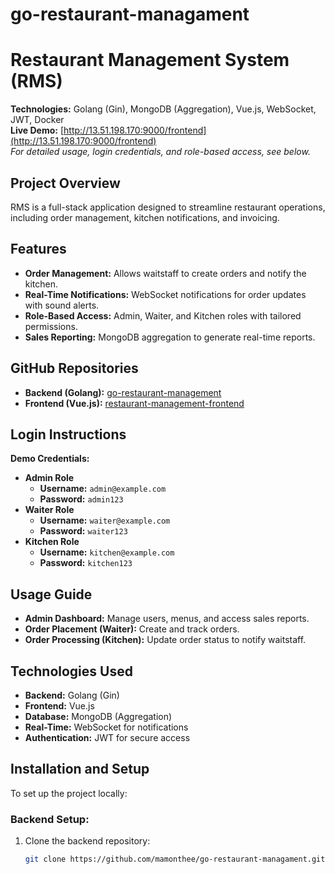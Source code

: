 # go-restaurant-managament
# Restaurant Management System (RMS)

**Technologies:** Golang (Gin), MongoDB (Aggregation), Vue.js, WebSocket, JWT, Docker  
**Live Demo:** [http://13.51.198.170:9000/frontend](http://13.51.198.170:9000/frontend)  
*For detailed usage, login credentials, and role-based access, see below.*

## Project Overview
RMS is a full-stack application designed to streamline restaurant operations, including order management, kitchen notifications, and invoicing.

## Features
- **Order Management:** Allows waitstaff to create orders and notify the kitchen.
- **Real-Time Notifications:** WebSocket notifications for order updates with sound alerts.
- **Role-Based Access:** Admin, Waiter, and Kitchen roles with tailored permissions.
- **Sales Reporting:** MongoDB aggregation to generate real-time reports.

## GitHub Repositories

- **Backend (Golang):** [go-restaurant-management](https://github.com/mamonthee/go-restaurant-managament)
- **Frontend (Vue.js):** [restaurant-management-frontend](https://github.com/mamonthee/restaurant-management-frontend)

## Login Instructions

**Demo Credentials:**

- **Admin Role**
  - **Username:** `admin@example.com`
  - **Password:** `admin123`
- **Waiter Role**
  - **Username:** `waiter@example.com`
  - **Password:** `waiter123`
- **Kitchen Role**
  - **Username:** `kitchen@example.com`
  - **Password:** `kitchen123`

## Usage Guide

- **Admin Dashboard:** Manage users, menus, and access sales reports.
- **Order Placement (Waiter):** Create and track orders.
- **Order Processing (Kitchen):** Update order status to notify waitstaff.

## Technologies Used
- **Backend:** Golang (Gin)
- **Frontend:** Vue.js
- **Database:** MongoDB (Aggregation)
- **Real-Time:** WebSocket for notifications
- **Authentication:** JWT for secure access

## Installation and Setup
To set up the project locally:

### Backend Setup:
1. Clone the backend repository:
   ```bash
   git clone https://github.com/mamonthee/go-restaurant-managament.git
